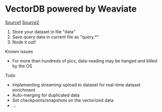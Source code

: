 # VectorDB powered by Weaviate

[Source1](https://fireship.io/lessons/image-search-engine/)
[Source2](https://fireship.io/lessons/image-search-engine/)

1. Store your dataset in file "data"
2. Save query data in current file as "query.\*"
3. Node it out!

Known issues

- For more than hundreds of pics, data-reading may be hanged and killed by the OS

Todo

- Implementing streaming-upload to dataset for real-time dataset enrichment
- Auto-merging for duplicated data
- Set checkpoints/snapshots on the vectorized data
- ...

